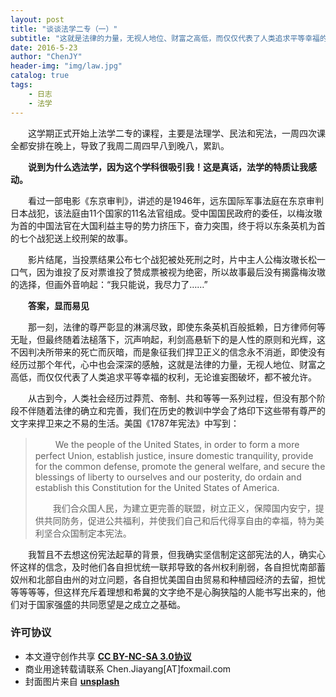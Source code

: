 ```yaml
---
layout: post
title: "谈谈法学二专（一）"
subtitle: "这就是法律的力量，无视人地位、财富之高低，而仅仅代表了人类追求平等幸福的权利，无论谁妄图破坏，都不被允许"
date: 2016-5-23
author: "ChenJY"
header-img: "img/law.jpg"
catalog: true
tags: 
    - 日志
    - 法学
---
```


　　这学期正式开始上法学二专的课程，主要是法理学、民法和宪法，一周四次课全都安排在晚上，导致了我周二周四早八到晚八，累趴。

　　__说到为什么选法学，因为这个学科很吸引我！这是真话，法学的特质让我感动。__

　　看过一部电影《东京审判》，讲述的是1946年，远东国际军事法庭在东京审判日本战犯，该法庭由11个国家的11名法官组成。受中国国民政府的委任，以梅汝璈为首的中国法官在大国利益主导的势力挤压下，奋力突围，终于将以东条英机为首的七个战犯送上绞刑架的故事。

　　影片结尾，当投票结果公布七个战犯被处死刑之时，片中主人公梅汝璈长松一口气，因为谁投了反对票谁投了赞成票被视为绝密，所以故事最后没有揭露梅汝璈的选择，但画外音响起：“我只能说，我尽力了……”

　　__答案，显而易见__

　　那一刻，法律的尊严彰显的淋漓尽致，即使东条英机百般抵赖，日方律师何等无耻，但最终随着法槌落下，沉声响起，利剑高悬斩下的是人性的原则和光辉，这不因判决所带来的死亡而灰暗，而是象征我们捍卫正义的信念永不消逝，即使没有经历过那个年代，心中也会深深的感触，这就是法律的力量，无视人地位、财富之高低，而仅仅代表了人类追求平等幸福的权利，无论谁妄图破坏，都不被允许。

　　从古到今，人类社会经历过莽荒、帝制、共和等等一系列过程，但没有那个阶段不伴随着法律的确立和完善，我们在历史的教训中学会了烙印下这些带有尊严的文字来捍卫来之不易的生活。美国《1787年宪法》中写到：

>　　 We the people of the United States, in order to form a more perfect Union, establish justice, insure domestic tranquility, provide for the common defense, promote the general welfare, and secure the blessings of liberty to ourselves and our posterity, do ordain and establish this Constitution for the United States of America. 
>
>　　我们合众国人民，为建立更完善的联盟，树立正义，保障国内安宁，提供共同防务，促进公共福利，并使我们自己和后代得享自由的幸福，特为美利坚合众国制定本宪法。

　　我暂且不去想这份宪法起草的背景，但我确实坚信制定这部宪法的人，确实心怀这样的信念，及时他们各自担忧统一联邦导致的各州权利削弱，各自担忧南部蓄奴州和北部自由州的对立问题，各自担忧美国自由贸易和种植园经济的去留，担忧等等等等，但这样充斥着理想和希冀的文字绝不是心胸狭隘的人能书写出来的，他们对于国家强盛的共同愿望是之成立之基础。

### 许可协议
* 本文遵守创作共享 <a href="https://creativecommons.org/licenses/by-nc-sa/3.0/cn/" target="_blank"><b>CC BY-NC-SA 3.0协议</b></a>
* 商业用途转载请联系 Chen.Jiayang[AT]foxmail.com
* 封面图片来自 <a href="https://unsplash.com/" target="_blank"><b> unsplash </b></a>